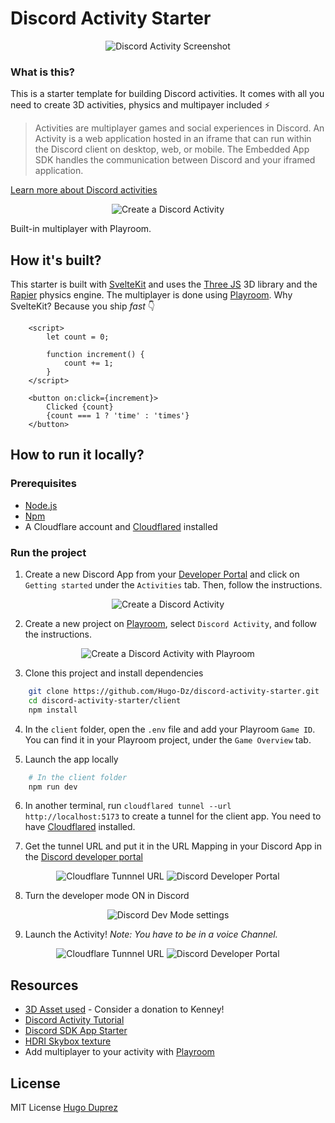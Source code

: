 # Discord Activity Starter

<p align="center">
  <img src="/assets/screenshot.png" alt="Discord Activity Screenshot" />
</p>

### What is this?

This is a starter template for building Discord activities. It comes with all you need to create 3D activities, physics and multipayer included ⚡️

> Activities are multiplayer games and social experiences in Discord. An Activity is a web application hosted in an iframe that can run within the Discord client on desktop, web, or mobile. The Embedded App SDK handles the communication between Discord and your iframed application.

[Learn more about Discord activities](https://discord.com/build/embedded-app-sdk)

<p align="center">
  <img src="/assets/createActivity.png" alt="Create a Discord Activity" />
</p>
Built-in multiplayer with Playroom.

## How it's built?

This starter is built with [SvelteKit](https://kit.svelte.dev/) and uses the [Three JS](https://threejs.org/) 3D library and the [Rapier](https://rapier.rs/) physics engine. The multiplayer is done using [Playroom](https://joinplayroom.com/).
Why SvelteKit? Because you ship _fast_ 👇

```svelte
    <script>
        let count = 0;

        function increment() {
            count += 1;
        }
    </script>

    <button on:click={increment}>
        Clicked {count}
        {count === 1 ? 'time' : 'times'}
    </button>
```

## How to run it locally?

### Prerequisites

- [Node.js](https://nodejs.org/en/)
- [Npm](https://docs.npmjs.com/getting-started)
- A Cloudflare account and [Cloudflared](https://developers.cloudflare.com/cloudflare-one/connections/connect-networks/downloads/) installed

### Run the project

1.  Create a new Discord App from your [Developer Portal](https://discord.com/developers/applications) and click on `Getting started` under the `Activities` tab. Then, follow the instructions.

<p align="center">
  <img src="/assets/createActivity.png" alt="Create a Discord Activity" />
</p>

2. Create a new project on [Playroom](https://joinplayroom.com/), select `Discord Activity`, and follow the instructions.

<p align="center">
  <img src="/assets/playroom.png" alt="Create a Discord Activity with Playroom" />
</p>

3. Clone this project and install dependencies

```bash
    git clone https://github.com/Hugo-Dz/discord-activity-starter.git
    cd discord-activity-starter/client
    npm install
```

4. In the `client` folder, open the `.env` file and add your Playroom `Game ID`. You can find it in your Playroom project, under the `Game Overview` tab.

5. Launch the app locally

```bash
    # In the client folder
    npm run dev
```

6. In another terminal, run `cloudflared tunnel --url  http://localhost:5173` to create a tunnel for the client app. You need to have [Cloudflared](https://developers.cloudflare.com/cloudflare-one/connections/connect-networks/downloads/) installed.

7. Get the tunnel URL and put it in the URL Mapping in your Discord App in the [Discord developer portal](https://discord.com/developers/applications)

<p align="center">
  <img src="/assets/tunnelUrl.png" alt="Cloudflare Tunnnel URL" />
  <img src="/assets/urlMapping.png" alt="Discord Developer Portal" />
</p>

8. Turn the developer mode ON in Discord

<p align="center">
  <img src="/assets/devMode.png" alt="Discord Dev Mode settings" />
</p>

9. Launch the Activity!
   _Note: You have to be in a voice Channel._

<p align="center">
  <img src="/assets/startActivity.png" alt="Cloudflare Tunnnel URL" />
  <img src="/assets/selectActivity.png" alt="Discord Developer Portal" />
</p>

## Resources

- [3D Asset used](https://kenney.nl/assets/castle-kit) - Consider a donation to Kenney!
- [Discord Activity Tutorial](https://discord.com/developers/docs/activities/building-an-activity#step-1-creating-a-new-app)
- [Discord SDK App Starter](https://github.com/discord/embedded-app-sdk/tree/main/examples/discord-activity-starter)
- [HDRI Skybox texture](https://www.youtube.com/watch?v=_l8B7RdtOsU)
- Add multiplayer to your activity with [Playroom](https://docs.joinplayroom.com/components/discord)

## License

MIT License [Hugo Duprez](https://www.hugoduprez.com/)
